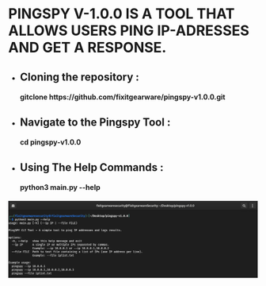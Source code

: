 # PINGSPY V-1.0.0 IS A TOOL THAT ALLOWS USERS PING IP-ADRESSES AND GET A RESPONSE.


- <h2>Cloning the repository :</h2>

  <h4>gitclone https://github.com/fixitgearware/pingspy-v1.0.0.git </h4>

- <h2>Navigate to the Pingspy Tool :</h2>

  <h4>cd pingspy-v1.0.0 </h4>

- <h2>Using The Help Commands :</h2>

  <h4>python3 main.py --help </h4>

![](https://github.com/fixitgearware/pingspy-v1.0.0/blob/main/assets/help-command.png)
